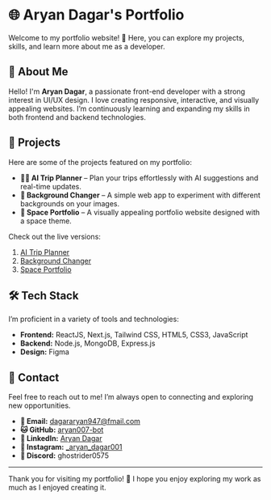 # 🌐 Aryan Dagar's Portfolio

Welcome to my portfolio website! 🚀 Here, you can explore my projects, skills, and learn more about me as a developer.

## 📜 About Me

Hello! I'm **Aryan Dagar**, a passionate front-end developer with a strong interest in UI/UX design. I love creating responsive, interactive, and visually appealing websites. I’m continuously learning and expanding my skills in both frontend and backend technologies.

## 🚀 Projects

Here are some of the projects featured on my portfolio:

- **🧑‍🚀 AI Trip Planner** – Plan your trips effortlessly with AI suggestions and real-time updates.
- **🎨 Background Changer** – A simple web app to experiment with different backgrounds on your images.
- **📂 Space Portfolio** – A visually appealing portfolio website designed with a space theme.

Check out the live versions:
1. [AI Trip Planner](https://apple-three-psi.vercel.app/)
2. [Background Changer](https://xora-bo7q.vercel.app/)
3. [Space Portfolio](https://yoom-git-main-aryan-s-projects-ab121786.vercel.app/)

## 🛠️ Tech Stack

I’m proficient in a variety of tools and technologies:

- **Frontend:** ReactJS, Next.js, Tailwind CSS, HTML5, CSS3, JavaScript
- **Backend:** Node.js, MongoDB, Express.js
- **Design:** Figma

## 💼 Contact

Feel free to reach out to me! I’m always open to connecting and exploring new opportunities.

- **📧 Email:** [dagararyan947@fmail.com](mailto:dagararyan947@fmail.com)
- **🐱 GitHub:** [aryan007-bot](https://github.com/aryan007-bot)
- **🔗 LinkedIn:** [Aryan Dagar](https://www.linkedin.com/in/aryan-dagar-5b7a761b1)
- **📸 Instagram:** [_aryan_dagar001](https://www.instagram.com/_aryan_dagar001?igsh=MWlmcjR2Y3pxYWNhaA==)
- **👻 Discord:** ghostrider0575

---

Thank you for visiting my portfolio! 🌟 I hope you enjoy exploring my work as much as I enjoyed creating it.
